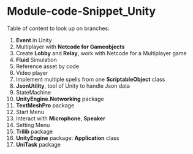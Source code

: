 # Module-code-Snippet_Unity

Table of content to look up on branches: <br>

1. **Event** in Unity <br>
2. Multiplayer with **Netcode for Gameobjects** <br>
3. Create **Lobby** and **Relay**, work with Netcode for a Multiplayer game <br>
4. **Fluid** Simulation <br>
5. Reference asset by code <br>
6. Video player <br>
7. Implement multiple spells from one **ScriptableObject** class <br>
8. **JsonUtility**, tool of Unity to handle Json data <br>
9. StateMachine <br>
10. **UnityEngine.Networking** package<br>
11. **TextMeshPro** package
12. Start Menu
13. Interact with **Microphone**, **Speaker**
14. Setting Menu
15. **Trilib** package
16. **UnityEngine** package: **Application** class
17. **UniTask** package
